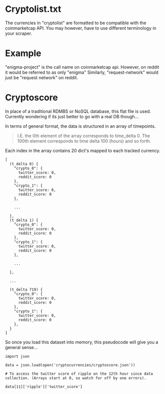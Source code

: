 # Cryptolist.txt

The currencies in "cryptolist" are formatted to be compatible with the coinmarketcap API.
You may however, have to use different terminology in your scraper.

# Example

"enigma-project" is the call name on coinmarketcap api.
However, on reddit it would be referred to as only "enigma"
Similarly, "request-network" would just be "request network" on reddit.

# Cryptoscore

In place of a traditional RDMBS or NoSQL database, this flat file is used. Currently wondering if its just better to go with a real DB though...

In terms of general format, the data is structured in an array of timepoints.

> I.E. the 0th element of the array corresponds to time_delta 0. The 100th element corresponds to time delta 100 (hours) and so forth.

Each index in the array contains 20 dict's mapped to each tracked currency.

```
[
  (t_delta 0) {
    "crypto_0": {
      twitter_score: 0,
      reddit_score: 0
    },
    "crypto_1": {
      twitter_score: 0,
      reddit_score: 0
    },

    ...

  },
  (t_delta 1) {
    "crypto_0": {
      twitter_score: 0,
      reddit_score: 0
    },
    "crypto_1": {
      twitter_score: 0,
      reddit_score: 0
    },

    ...

  },

  ...

  (t_delta 719) {
    "crypto_0": {
      twitter_score: 0,
      reddit_score: 0
    },
    "crypto_1": {
      twitter_score: 0,
      reddit_score: 0
    },
  }
]
```

So once you load this dataset into memory, this pseudocode will give you a general sense...

```
import json

data = json.load(open('cryptocurrencies/cryptoscore.json'))

# To access the twitter score of ripple on the 12th hour since data collection. (Arrays start at 0, so watch for off by one errors).

data[11]['ripple']['twitter_score']
```



